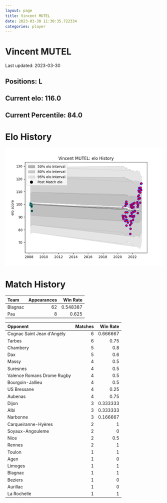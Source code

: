 ```yaml
---  
layout: page  
title: Vincent MUTEL  
date: 2023-03-30 11:30:35.722334  
categories: player  
---
```

# Vincent MUTEL


Last updated: 2023-03-30
## Positions: L

## Current elo: 116.0

## Current Percentile: 84.0

# Elo History


![elo history](history_VincentMUTEL.png)
# Match History


| Team    |   Appearances |   Win Rate |
|:--------|--------------:|-----------:|
| Blagnac |            62 |   0.548387 |
| Pau     |             8 |   0.625    |

| Opponent                   |   Matches |   Win Rate |
|:---------------------------|----------:|-----------:|
| Cognac Saint Jean d'Angély |         6 |   0.666667 |
| Tarbes                     |         6 |   0.75     |
| Chambery                   |         5 |   0.8      |
| Dax                        |         5 |   0.6      |
| Massy                      |         4 |   0.5      |
| Suresnes                   |         4 |   0.5      |
| Valence Romans Drome Rugby |         4 |   0.5      |
| Bourgoin-Jallieu           |         4 |   0.5      |
| US Bressane                |         4 |   0.25     |
| Aubenas                    |         4 |   0.75     |
| Dijon                      |         3 |   0.333333 |
| Albi                       |         3 |   0.333333 |
| Narbonne                   |         3 |   0.166667 |
| Carqueiranne-Hyères        |         2 |   1        |
| Soyaux-Angouleme           |         2 |   0        |
| Nice                       |         2 |   0.5      |
| Rennes                     |         2 |   1        |
| Toulon                     |         1 |   1        |
| Agen                       |         1 |   0        |
| Limoges                    |         1 |   1        |
| Blagnac                    |         1 |   1        |
| Beziers                    |         1 |   0        |
| Aurillac                   |         1 |   0        |
| La Rochelle                |         1 |   1        |